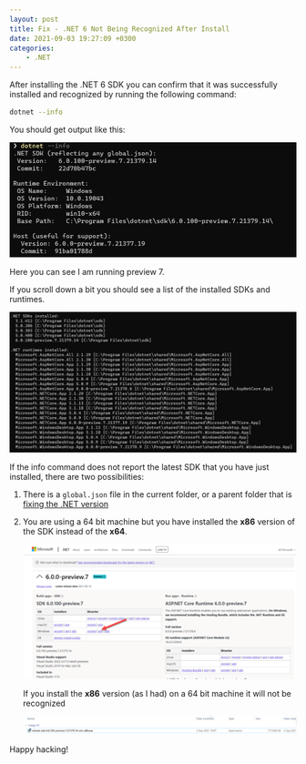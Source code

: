 ```yaml
---
layout: post
title: Fix - .NET 6 Not Being Recognized After Install
date: 2021-09-03 19:27:09 +0300
categories:
    - .NET
---
```

After installing the .NET 6 SDK you can confirm that it was successfully installed and recognized by running the following command:

```bash
dotnet --info
```

You should get output like this:

![](../images/2021/09/DotNetInfo.png)

Here you can see I am running preview 7.

If you scroll down a bit you should see a list of the installed SDKs and runtimes.

![](../images/2021/09/SDKsRuntimes.png)

If the info command does not report the latest SDK that you have just installed, there are two possibilities:

1. There is a `global.json` file in the current folder, or a parent folder that is [fixing the .NET version](https://docs.microsoft.com/en-us/dotnet/core/tools/global-json?tabs=netcore3x)
2. You are using a 64 bit machine but you have installed the **x86** version of the SDK instead of the **x64**.

    ![](../images/2021/09/64Bit.png)

    If you install the **x86** version (as I had) on a 64 bit machine it will not be recognized
    
    ![](../images/2021/09/32Bit.png)
    
Happy hacking!